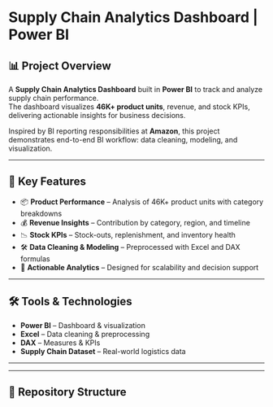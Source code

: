 # Supply Chain Analytics Dashboard | Power BI  

## 📊 Project Overview  
A **Supply Chain Analytics Dashboard** built in **Power BI** to track and analyze supply chain performance.  
The dashboard visualizes **46K+ product units**, revenue, and stock KPIs, delivering actionable insights for business decisions.  

Inspired by BI reporting responsibilities at **Amazon**, this project demonstrates end-to-end BI workflow: data cleaning, modeling, and visualization.  

---

## 🚀 Key Features  
- 📦 **Product Performance** – Analysis of 46K+ product units with category breakdowns  
- 💰 **Revenue Insights** – Contribution by category, region, and timeline  
- 📉 **Stock KPIs** – Stock-outs, replenishment, and inventory health  
- 🛠 **Data Cleaning & Modeling** – Preprocessed with Excel and DAX formulas  
- 🎯 **Actionable Analytics** – Designed for scalability and decision support  

---

## 🛠 Tools & Technologies  
- **Power BI** – Dashboard & visualization  
- **Excel** – Data cleaning & preprocessing  
- **DAX** – Measures & KPIs  
- **Supply Chain Dataset** – Real-world logistics data  

---

  

---

## 📂 Repository Structure  
